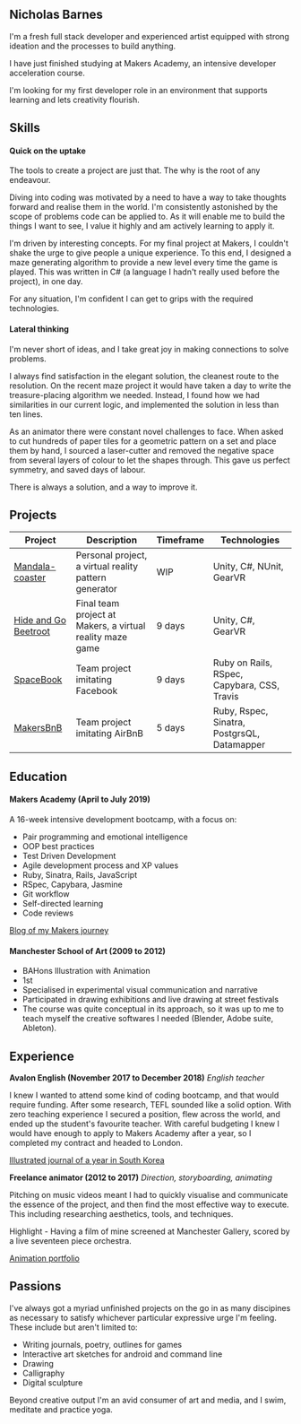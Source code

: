 ## Nicholas Barnes

I'm a fresh full stack developer and experienced artist equipped with strong ideation and the processes to build anything.

I have just finished studying at Makers Academy, an intensive developer acceleration course. 

I'm looking for my first developer role in an environment that supports learning and lets creativity flourish.

## Skills

#### Quick on the uptake

The tools to create a project are just that. The why is the root of any endeavour.

Diving into coding was motivated by a need to have a way to take thoughts forward and realise them in the world. 
I'm consistently astonished by the scope of problems code can be applied to. As it will enable me to build the things I want to see, I value it highly and am actively learning to apply it.

I'm driven by interesting concepts. For my final project at Makers, I couldn't shake the urge to give people a unique experience. To this end, I designed a maze generating algorithm to provide a new level every time the game is played. This was written in C# (a language I hadn't really used before the project), in one day.

For any situation, I'm confident I can get to grips with the required technologies.

#### Lateral thinking

I'm never short of ideas, and I take great joy in making connections to solve problems.

I always find satisfaction in the elegant solution, the cleanest route to the resolution. 
On the recent maze project it would have taken a day to write the treasure-placing algorithm we needed. Instead, I found how we had similarities in our current logic, and implemented the solution in less than ten lines.

As an animator there were constant novel challenges to face. When asked to cut hundreds of paper tiles for a geometric pattern on a set and place them by hand, I sourced a laser-cutter and removed the negative space from several layers of colour to let the shapes through. This gave us perfect symmetry, and saved days of labour.

There is always a solution, and a way to improve it.

## Projects

Project | Description | Timeframe | Technologies
---|---|---|---
[Mandala-coaster](https://github.com/n3ttl3t/mandala-coaster) | Personal project, a virtual reality pattern generator | WIP | Unity, C#, NUnit, GearVR
[Hide and Go Beetroot](https://github.com/marbuthnott/hide_and_go_beetroot) | Final team project at Makers, a virtual reality maze game | 9 days | Unity, C#, GearVR
[SpaceBook](https://github.com/fetc90/acebook-spacebook) | Team project imitating Facebook | 9 days | Ruby on Rails, RSpec, Capybara, CSS, Travis
[MakersBnB](https://github.com/n3ttl3t/Makers-Bnb) | Team project imitating AirBnB | 5 days | Ruby, Rspec, Sinatra, PostgrsQL, Datamapper

## Education

#### Makers Academy (April to July 2019)

A 16-week intensive development bootcamp, with a focus on:

- Pair programming and emotional intelligence
- OOP best practices
- Test Driven Development
- Agile development process and XP values
- Ruby, Sinatra, Rails, JavaScript
- RSpec, Capybara, Jasmine
- Git workflow
- Self-directed learning
- Code reviews

[Blog of my Makers journey](https://medium.com/@n3ttl3t)

#### Manchester School of Art (2009 to 2012)

- BAHons Illustration with Animation 
- 1st
- Specialised in experimental visual communication and narrative
- Participated in drawing exhibitions and live drawing at street festivals
- The course was quite conceptual in its approach, so it was up to me to teach myself the creative softwares I needed (Blender, Adobe suite, Ableton).

## Experience

**Avalon English (November 2017 to December 2018)**
*English teacher*  

I knew I wanted to attend some kind of coding bootcamp, and that would require funding. After some research, TEFL sounded like a solid option. With zero teaching experience I secured a position, flew across the world, and ended up the student's favourite teacher. With careful budgeting I knew I would have enough to apply to Makers Academy after a year, so I completed my contract and headed to London.

[Illustrated journal of a year in South Korea](https://www.instagram.com/n3ttl3t/)

**Freelance animator (2012 to 2017)** 
*Direction, storyboarding, animating*

Pitching on music videos meant I had to quickly visualise and communicate the essence of the project, and then find the most effective way to execute. This including researching aesthetics, tools, and techniques.

Highlight - Having a film of mine screened at Manchester Gallery, scored by a live seventeen piece orchestra.

[Animation portfolio](https://vimeo.com/user5459666)

## Passions

I've always got a myriad unfinished projects on the go in as many discipines as necessary to satisfy whichever particular expressive urge I'm feeling.
These include but aren't limited to:
- Writing journals, poetry, outlines for games
- Interactive art sketches for android and command line
- Drawing
- Calligraphy
- Digital sculpture

Beyond creative output I'm an avid consumer of art and media, and I swim, meditate and practice yoga.
